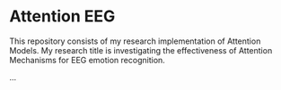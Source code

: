 # Attention EEG

This repository consists of my research implementation of Attention Models. My research title is investigating the effectiveness of Attention Mechanisms for EEG emotion recognition.

...
